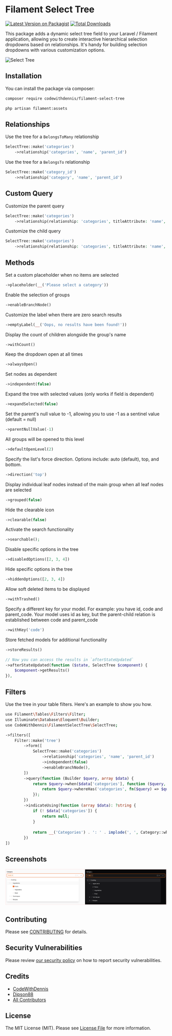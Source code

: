 # Filament Select Tree

[![Latest Version on Packagist](https://img.shields.io/packagist/v/codewithdennis/filament-select-tree.svg?style=flat-square)](https://packagist.org/packages/codewithdennis/filament-select-tree)
[![Total Downloads](https://img.shields.io/packagist/dt/codewithdennis/filament-select-tree.svg?style=flat-square)](https://packagist.org/packages/codewithdennis/filament-select-tree)

This package adds a dynamic select tree field to your Laravel / Filament application, allowing you to create interactive hierarchical selection dropdowns based on relationships. It's handy for building selection dropdowns with various customization options.

![Select Tree](https://github.com/CodeWithDennis/filament-select-tree/assets/23448484/d944b896-134b-414a-b654-9adecc43ba5e)

## Installation

You can install the package via composer:

```bash
composer require codewithdennis/filament-select-tree
```

```bash
php artisan filament:assets
```

## Relationships

Use the tree for a `BelongsToMany` relationship

```PHP
SelectTree::make('categories')
    ->relationship('categories', 'name', 'parent_id')
```

Use the tree for a `BelongsTo` relationship

```PHP
SelectTree::make('category_id')
    ->relationship('category', 'name', 'parent_id')
```

## Custom Query

Customize the parent query

```PHP
SelectTree::make('categories')
    ->relationship(relationship: 'categories', titleAttribute: 'name', parentAttribute: 'parent_id', modifyQueryUsing: fn($query) => $query));
```

Customize the child query

```PHP
SelectTree::make('categories')
    ->relationship(relationship: 'categories', titleAttribute: 'name', parentAttribute: 'parent_id', modifyChildQueryUsing: fn($query) => $query));
```

## Methods

Set a custom placeholder when no items are selected

```PHP
->placeholder(__('Please select a category'))
```

Enable the selection of groups

```PHP
->enableBranchNode()
```

Customize the label when there are zero search results

```PHP
->emptyLabel(__('Oops, no results have been found!'))
```

Display the count of children alongside the group's name

```PHP
->withCount()
```

Keep the dropdown open at all times

```PHP
->alwaysOpen()
```

Set nodes as dependent

```PHP
->independent(false)
```

Expand the tree with selected values (only works if field is dependent)

```PHP
->expandSelected(false)
```

Set the parent's null value to -1, allowing you to use -1 as a sentinel value (default = null)

```PHP
->parentNullValue(-1)
```

All groups will be opened to this level

```PHP
->defaultOpenLevel(2)
```

Specify the list's force direction. Options include: auto (default), top, and bottom.

```PHP
->direction('top')
```

Display individual leaf nodes instead of the main group when all leaf nodes are selected

```PHP
->grouped(false)
```

Hide the clearable icon

```PHP
->clearable(false)
```

Activate the search functionality

```PHP
->searchable();
```

Disable specific options in the tree

```PHP
->disabledOptions([2, 3, 4])
```

Hide specific options in the tree

```PHP
->hiddenOptions([2, 3, 4])
```

Allow soft deleted items to be displayed

```PHP
->withTrashed()
```

Specify a different key for your model.
For example: you have id, code and parent_code. Your model uses id as key, but the parent-child relation is established between code and parent_code

```PHP
->withKey('code')
```

Store fetched models for additional functionality

```PHP
->storeResults()
```

```php
// Now you can access the results in `afterStateUpdated`
->afterStateUpdated(function ($state, SelectTree $component) {
    $component->getResults()
}),
```

## Filters

Use the tree in your table filters. Here's an example to show you how.

```bash
use Filament\Tables\Filters\Filter;
use Illuminate\Database\Eloquent\Builder;
use CodeWithDennis\FilamentSelectTree\SelectTree;
```

```php
->filters([
    Filter::make('tree')
        ->form([
            SelectTree::make('categories')
                ->relationship('categories', 'name', 'parent_id')
                ->independent(false)
                ->enableBranchNode(),
        ])
        ->query(function (Builder $query, array $data) {
            return $query->when($data['categories'], function ($query, $categories) {
                return $query->whereHas('categories', fn($query) => $query->whereIn('id', $categories));
            });
        })
        ->indicateUsing(function (array $data): ?string {
            if (! $data['categories']) {
                return null;
            }

            return __('Categories') . ': ' . implode(', ', Category::whereIn('id', $data['categories'])->get()->pluck('name')->toArray());
        })
])
```

## Screenshots

![download.png](./resources/images/example.png)

## Contributing

Please see [CONTRIBUTING](.github/CONTRIBUTING.md) for details.

## Security Vulnerabilities

Please review [our security policy](../../security/policy) on how to report security vulnerabilities.

## Credits

- [CodeWithDennis](https://github.com/CodeWithDennis)
- [Dipson88](https://github.com/dipson88/treeselectjs)
- [All Contributors](../../contributors)

## License

The MIT License (MIT). Please see [License File](LICENSE.md) for more information.
